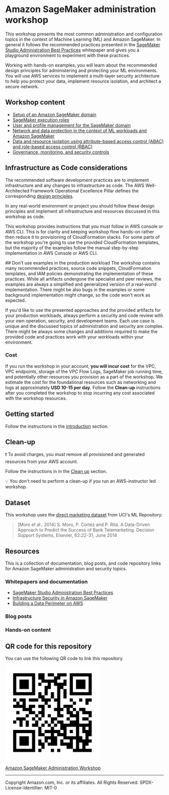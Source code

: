 # Amazon SageMaker administration workshop
This workshop presents the most common administration and configuration topics in the context of Machine Learning (ML) and Amazon SageMaker. In general it follows the recommended practices presented in the [SageMaker Studio Administration Best Practices](https://docs.aws.amazon.com/whitepapers/latest/sagemaker-studio-admin-best-practices/sagemaker-studio-admin-best-practices.html) whitepaper and gives you a playground environment to experiment with these practices.

Working with hands-on examples, you will learn about the recommended design principles for administering and protecting your ML environments. You will use AWS services to implement a multi-layer security architecture to help you protect your data, implement resource isolation, and architect a secure network.

## Workshop content
- [Setup of an Amazon SageMaker domain](content/01-lab-01/lab-01.md)
- [SageMaker execution roles](content/01-lab-01/lab-01.md)
- [User and profile management for the SageMaker domain](content/01-lab-01/lab-01.md)
- [Network and data protection in the context of ML workloads and Amazon SageMaker](](content/01-lab-01/lab-01.md)) 
- [Data and resource isolation using attribute-based access control (ABAC) and role-based access control (RBAC)](content/02-lab-02/lab-02.md)
- [Governance, monitoring, and security controls](content/03-lab-03/lab-03.md)

## Infrastructure as Code considerations
The recommended software development practices are to implement infrastructure and any changes to infrastructure as code. 
The AWS Well-Architected Framework Operational Excellence Pillar defines the corresponding [design principles](https://docs.aws.amazon.com/wellarchitected/latest/operational-excellence-pillar/design-principles.html).

In any real-world environment or project you should follow these design principles and implement all infrastructure and resources discussed in this workshop as code.

This workshop provides instructions that you must follow in AWS console or AWS CLI. This is for clarity and keeping workshop flow hands-on rather then reduce it to provisioning of CloudFormation stacks. For some parts of the workshop you're going to use the provided CloudFormation templates, but the majority of the examples follow the manual step-by-step implementation in AWS Console or AWS CLI.

## Don't use examples in the production workload
The workshop contains many recommended practices, source code snippets, CloudFormation templates, and IAM policies demonstrating the implementation of these practices. While all artifacts undergone the specialist and peer reviews, the examples are always a simplified and generalized version of a real-world implementation. There might be also bugs in the examples or some background implementation might change, so the code won't work as expected. 

If you'd like to use the presented approaches and the provided artifacts for your production workloads, always perform a security and code review with your own operation, security, and development teams. Each use case is unique and the discussed topics of administration and security are complex. There might be always some changes and additions required to make the provided code and practices work with your workloads within your environment.

### Cost
If you run the workshop in your account, **you will incur cost** for the VPC, VPC endpoints, storage of the VPC Flow Logs, SageMaker job running time, and potentially other resources you provision as a part of the workshop. We estimate the cost for the foundational resources such as networking and logs at approximately **USD 10-15 per day**. Follow the **Clean-up** instructions after you completed the workshop to stop incurring any cost associated with the workshop resources.

## Getting started
Follow the instructions in the [introduction](content/00-introduction/introduction.md) section.

## Clean-up
❗ To avoid charges, you must remove all provisioned and generated resources from your AWS account. 

Follow the instructions in in the [Clean up](content/900-clean-up/clean-up.md) section.

💡 You don't need to perform a clean-up if you run an AWS-instructor led workshop.

## Dataset
This workshop uses the [direct marketing dataset](https://archive.ics.uci.edu/ml/datasets/bank+marketing) from UCI's ML Repository:
> [Moro et al., 2014] S. Moro, P. Cortez and P. Rita. A Data-Driven Approach to Predict the Success of Bank Telemarketing. Decision Support Systems, Elsevier, 62:22-31, June 2014

## Resources
This is a collection of documentation, blog posts, and code repository links for Amazon SageMaker administration and security topics.

### Whitepapers and documentation
- [SageMaker Studio Administration Best Practices](https://docs.aws.amazon.com/whitepapers/latest/sagemaker-studio-admin-best-practices/network-management.html)
- [Infrastructure Security in Amazon SageMaker](https://docs.aws.amazon.com/sagemaker/latest/dg/infrastructure-security.html)
- [Building a Data Perimeter on AWS](https://docs.aws.amazon.com/whitepapers/latest/building-a-data-perimeter-on-aws/building-a-data-perimeter-on-aws.html)

### Blog posts

### Hands-on content

## QR code for this repository
You can use the following QR code to link this repository.

![](./static/img/workshop-github-qrcode.png)

[Amazon SageMaker Administration Workshop](https://bit.ly/40RfQAn)

---

Copyright Amazon.com, Inc. or its affiliates. All Rights Reserved.
SPDX-License-Identifier: MIT-0